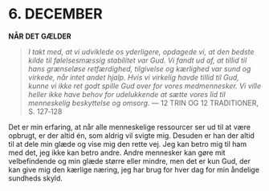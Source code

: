 # 6. DECEMBER

**NÅR DET GÆLDER**

> *I takt med, at vi udviklede os yderligere, opdagede vi, at den bedste kilde til følelsesmæssig stabilitet var Gud. Vi fandt ud af, at tillid til hans grænseløse retfærdighed, tilgivelse og kærlighed var sund og virkede, når intet andet hjalp. Hvis vi virkelig havde tillid til Gud, kunne vi ikke ret godt spille Gud over for vores medmennesker. Vi ville heller ikke have behov for udelukkende at sætte vores lid til menneskelig beskyttelse og omsorg.*
> — 12 TRIN OG 12 TRADITIONER, S. 127‑128

Det er min erfaring, at når alle menneskelige ressourcer ser ud til at være opbrugt, er der altid én, som aldrig vil svigte mig. Desuden er han der altid til at dele min glæde og vise mig den rette vej. Jeg kan betro mig til ham med det, jeg ikke kan betro andre. Andre mennesker kan gøre mit velbefindende og min glæde større eller mindre, men det er kun Gud, der kan give mig den kærlige næring, jeg har brug for hver dag for min åndelige sundheds skyld.
